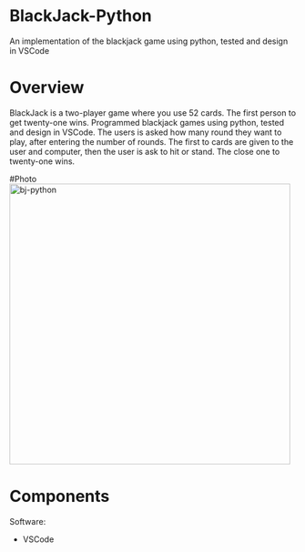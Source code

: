 # BlackJack-Python
An implementation of the blackjack game using python, tested and design in VSCode

# Overview
BlackJack is a two-player game where you use 52 cards. The first person to get twenty-one wins. Programmed blackjack games using python, tested and design in VSCode. The users is asked how many round they want to play, after entering the number of rounds. The first to cards are given to the user and computer, then the user is ask to hit or stand. The close one to twenty-one wins.

#Photo
<img width="493" alt="bj-python" src="https://github.com/AngeloNol/BlackJack-Python/assets/98061732/36f67914-c291-4160-bd86-0190c7e27508">


# Components
Software:
* VSCode

  
